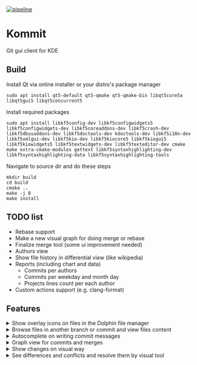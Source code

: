 [![pipeline](https://invent.kde.org/sdk/kommit/badges/master/pipeline.svg)](https://invent.kde.org/sdk/kommit/-/pipelines)

# Kommit

Git gui client for KDE

## Build

Install Qt via online installer or your distro's package manager
```
sudo apt install qt5-default qt5-qmake qt5-qmake-bin libqt5core5a libqt5gui5 libqt5concurrent5
```

Install required packages
```
sudo apt install libkf5config-dev libkf5configwidgets5 libkf5configwidgets-dev libkf5coreaddons-dev libkf5crash-dev libkf5dbusaddons-dev libkf5doctools-dev kdoctools-dev libkf5i18n-dev libkf5xmlgui-dev libkf5kio-dev libkf5kiocore5 libkf5kiogui5 libkf5kiowidgets5 libkf5textwidgets-dev libkf5texteditor-dev cmake make extra-cmake-modules gettext libkf5syntaxhighlighting-dev libkf5syntaxhighlighting-data libkf5syntaxhighlighting-tools
```

Navigate to source dir and do these steps
```
mkdir build
cd build
cmake ..
make -j 8
make install
```

## TODO list
  - Rebase support
  - Make a new visual graph for doing merge or rebase 
  - Finalize merge tool (some ui improvement needed)
  - Authors view
  - Show file history in differential view (like wikipedia)
  - Reports (including chart and data)
    - Commits per authors
    - Commits per weekday and month day
    - Projects lines count per each author
  - Custom actions support (e.g. clang-format)

## Features

<details>
    <summary>Show overlay icons on files in the Dolphin file manager</summary>
    <img src="doc/screenshots/icons.png" height="400" />
</details>

<details>
    <summary>Browse files in another branch or commit and view files content </summary>
    <img src="doc/screenshots/browse.png" height="400" />
</details>
<details>
    <summary>Autocomplete on writing commit messages</summary>
    <img src="doc/screenshots/autocomplete.png" height="400" />
</details>
<details>
    <summary>Graph view for commits and merges</summary>
    <img src="doc/screenshots/graph.png" height="400" />
</details>
<details>
    <summary>Show changes on visual way</summary>
    <img src="doc/screenshots/diff_on_changes.png" height="400" />
</details>
<details>
    <summary>See differences and conflicts and resolve them by visual tool</summary>
    <img src="doc/screenshots/merge.png" height="400" />
</details>

